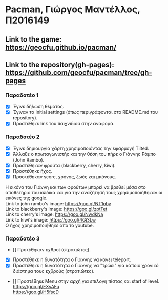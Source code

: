 # Pacman, Γιώργος Μαντέλλος, Π2016149
## Link to the game: https://geocfu.github.io/pacman/
## Link to the repository(gh-pages): https://github.com/geocfu/pacman/tree/gh-pages

### Παραδοτέο 1
- [x] Έγινε δήλωση θέματος.  
- [x] Έγιναν τα initial settings (όπως περιγράφονται στο README.md του repository).  
- [x] Προστέθηκε link του παιχνιδιού στην αναφορά.  

### Παραδοτέο 2
- [x] Έγινε δημιουργία χάρτη χρησιμοποιόντας την εφαρμογή Tilted.  
- [x] Άλλαξε o πρωταγωνιστής και την θέση του πήρε ο Γιάννης Ράμπο (John Rambo).  
- [x] Προστέθηκαν φρούτα (blackberry, cherry, kiwi).  
- [x] Προστέθηκε ήχος.  
- [x] Προστέθηκαν score, χρόνος, ζωές και μπόνους.  

Η εικόνα του Γιάννη και των φρούτων μπορεί να βρεθεί μέσα στο αποθετήριο του κώδικα και για την αναζήτησή τους χρησιμοποιήθηκαν οι εικόνες της google.  
Link to john rambo's image: https://goo.gl/NT1oby  
Link to blackberry's image: https://goo.gl/zptTet   
Link to cherry's image: https://goo.gl/NwdkNa  
Link to kiwi's image: https://goo.gl/4Gj3Lw  
Ο ήχος χρησιμοποιήθηκε απο το youtube.  

### Παραδοτέο 3  
- [] Πρστέθηκαν εχθροί (στρατιώτες).
- [x] Προστέθηκε η δυνατότητα ο Γιαννης να κανει teleport.
- [x] Προστέθηκε η δυνατότητα ο Γιάννης να "τρώει" για κάποιο χρονικό διάστημα τους εχθρούς (στρατιώτες). 
- [] Προστέθηκε Μenu στην αρχή για επιλογή πίστας και start of level.  
https://goo.gl/EXvAFu  
https://goo.gl/H5fscD
